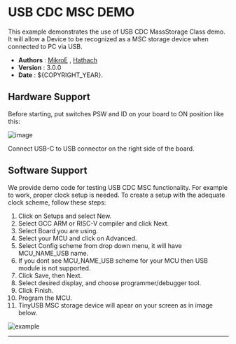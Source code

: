 # USB CDC MSC DEMO

This example demonstrates the use of USB CDC MassStorage Class demo.
It will allow a Device to be recognized as a MSC storage device when connected to PC via USB.

- **Authors**     : [MikroE](https://github.com/MikroElektronika)
                  , [Hathach](https://github.com/hathach/tinyusb)
- **Version**     : 3.0.0
- **Date**        : ${COPYRIGHT_YEAR}.

## Hardware Support

Before starting, put switches PSW and ID on your board to ON position like this:

![image](https://download.mikroe.com/images/click_for_ide/board-uni-ds-v8-usb.png)

Connect USB-C to USB connector on the right side of the board.

## Software Support

We provide demo code for testing USB CDC MSC functionality.
For example to work, proper clock setup is needed. To create a setup with the adequate clock scheme, follow these steps:

1. Click on Setups and select New.
2. Select GCC ARM or RISC-V compiler and click Next.
3. Select Board you are using.
4. Select your MCU and click on Advanced.
5. Select Config scheme from drop down menu, it will have MCU_NAME_USB name.
6. If you dont see MCU_NAME_USB scheme for your MCU then USB module is not supported.
7. Click Save, then Next.
8. Select desired display, and choose programmer/debugger tool.
9. Click Finish.
10. Program the MCU.
11. TinyUSB MSC storage device will apear on your screen as in image below.

![example](https://download.mikroe.com/images/click_for_ide/demo-usb-cdc.png)

---
